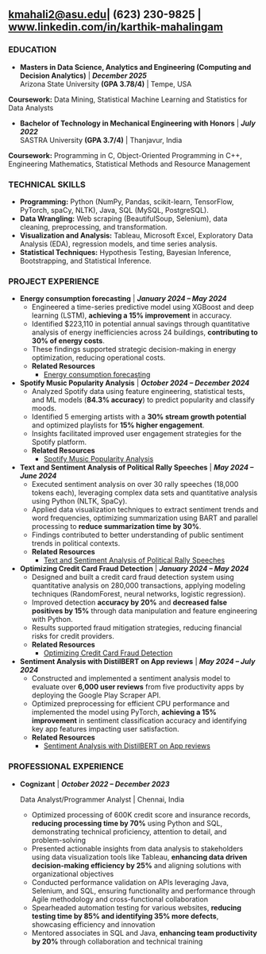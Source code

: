 ## kmahali2@asu.edu| (623) 230-9825 |  www.linkedin.com/in/karthik-mahalingam 
### EDUCATION
-  **Masters in Data Science, Analytics and Engineering (Computing and Decision Analytics)** | **_December 2025_**                                                                            
Arizona State University **(GPA 3.78/4)** | Tempe, USA

**Coursework:** Data Mining, Statistical Machine Learning and Statistics for Data Analysts                                                                                          

-  **Bachelor of Technology in Mechanical Engineering with Honors** | **_July 2022_**                	                       	                          
SASTRA University **(GPA 3.7/4)** | Thanjavur, India
                                              
**Coursework:** Programming in C, Object-Oriented Programming in C++, Engineering Mathematics, Statistical Methods and Resource Management

### TECHNICAL SKILLS
- **Programming:** Python (NumPy, Pandas, scikit-learn, TensorFlow, PyTorch, spaCy, NLTK), Java, SQL (MySQL, PostgreSQL).
- **Data Wrangling:** Web scraping (BeautifulSoup, Selenium), data cleaning, preprocessing, and transformation.
- **Visualization and Analysis:** Tableau, Microsoft Excel, Exploratory Data Analysis (EDA), regression models, and time series analysis.
- **Statistical Techniques:** Hypothesis Testing, Bayesian Inference, Bootstrapping, and Statistical Inference.




### PROJECT EXPERIENCE
- **Energy consumption forecasting** | **_January 2024 – May 2024_**
  - Engineered a time-series predictive model using XGBoost and deep learning (LSTM), **achieving a 15% improvement** in accuracy.
  - Identified $223,110 in potential annual savings through quantitative analysis of energy inefficiencies across 24 buildings, **contributing to 30% of energy costs**.
  - These findings supported strategic decision-making in energy optimization, reducing operational costs.
  - **Related Resources**
      - [Energy consumption forecasting](https://github.com/KarthikMahalingam8881/Energy_Consumption_Forecasting)
- **Spotify Music Popularity Analysis** | **_October 2024 – December 2024_**
  - Analyzed Spotify data using feature engineering, statistical tests, and ML models (**84.3% accuracy**) to predict popularity and classify moods.
  - Identified 5 emerging artists with a **30% stream growth potential** and optimized playlists for **15% higher engagement**.
  - Insights facilitated improved user engagement strategies for the Spotify platform.
  - **Related Resources**
      - [Spotify Music Popularity Analysis](https://github.com/KarthikMahalingam8881/Spotify-Music-Popularity-Analysis)
- **Text and Sentiment Analysis of Political Rally Speeches** | **_May 2024 – June 2024_**		         
  - Executed sentiment analysis on over 30 rally speeches (18,000 tokens each), leveraging complex data sets and quantitative analysis using Python (NLTK, SpaCy).
  - Applied data visualization techniques to extract sentiment trends and word frequencies, optimizing summarization using BART and parallel processing to **reduce summarization time by 30%**.
  - Findings contributed to better understanding of public sentiment trends in political contexts.
  - **Related Resources**
    - [Text and Sentiment Analysis of Political Rally Speeches](https://github.com/KarthikMahalingam8881/Text-and-Sentiment-Analysis-of-Political-Rally-Speeches-)
- **Optimizing Credit Card Fraud Detection** | **_January 2024 – May 2024_**					    
  - Designed and built a credit card fraud detection system using quantitative analysis on 280,000 transactions, applying modeling techniques (RandomForest, neural networks, logistic regression).
  - Improved detection **accuracy by 20%** and **decreased false positives by 15%** through data manipulation and feature engineering with Python.
  - Results supported fraud mitigation strategies, reducing financial risks for credit providers.
  - **Related Resources**
    - [Optimizing Credit Card Fraud Detection](https://github.com/KarthikMahalingam8881/Optimizing-Credit-Card-Fraud-Detection)
- **Sentiment Analysis with DistilBERT on App reviews** | **_May 2024 – July 2024_**					          
  - Constructed and implemented a sentiment analysis model to evaluate over **6,000 user reviews** from five productivity apps by deploying the Google Play Scraper API.
  - Optimized preprocessing for efficient CPU performance and implemented the model using PyTorch, **achieving a 15% improvement** in sentiment classification accuracy and identifying key app features impacting user satisfaction.
  - **Related Resources**
    - [Sentiment Analysis with DistilBERT on App reviews](https://github.com/KarthikMahalingam8881/Sentiment-Analysis-of-App-Reviews-using-DistilBERT-)

### PROFESSIONAL EXPERIENCE
- **Cognizant** | **_October 2022 – December 2023_**
  
  Data Analyst/Programmer Analyst | Chennai, India                              
  - Optimized processing of 600K credit score and insurance records, **reducing processing time by 70%** using Python and SQL, demonstrating technical proficiency, attention to detail, and problem-solving
  - Presented actionable insights from data analysis to stakeholders using data visualization tools like Tableau, **enhancing data driven decision-making efficiency by 25%** and aligning solutions with organizational objectives
  - Conducted performance validation on APIs leveraging Java, Selenium, and SQL, ensuring functionality and performance through Agile methodology and cross-functional collaboration
  - Spearheaded automation testing for various websites, **reducing testing time by 85% and identifying 35% more defects**, showcasing efficiency and innovation
  - Mentored associates in SQL and Java, **enhancing team productivity by 20%** through collaboration and technical training





